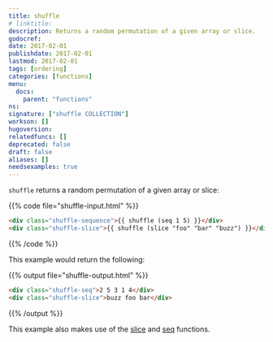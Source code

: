 ```yaml
---
title: shuffle
# linktitle:
description: Returns a random permutation of a given array or slice.
godocref:
date: 2017-02-01
publishdate: 2017-02-01
lastmod: 2017-02-01
tags: [ordering]
categories: [functions]
menu:
  docs:
    parent: "functions"
ns:
signature: ["shuffle COLLECTION"]
workson: []
hugoversion:
relatedfuncs: []
deprecated: false
draft: false
aliases: []
needsexamples: true
---
```


`shuffle` returns a random permutation of a given array or slice:

{{% code file="shuffle-input.html" %}}
```html
<div class="shuffle-sequence">{{ shuffle (seq 1 5) }}</div>
<div class="shuffle-slice">{{ shuffle (slice "foo" "bar" "buzz") }}</div>
```
{{% /code %}}

This example would return the following:

{{% output file="shuffle-output.html" %}}
```html
<div class="shuffle-seq">2 5 3 1 4</div>
<div class="shuffle-slice">buzz foo bar</div>
```
{{% /output %}}

This example also makes use of the [slice](/functions/slice/) and [seq](/functions/seq/) functions.

